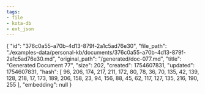 ```yaml
---
tags:
- file
- kota-db
- ext_json
---
```

{
  "id": "376c0a55-a70b-4d13-879f-2a1c5ad76e30",
  "file_path": "./examples-data/personal-kb/documents/376c0a55-a70b-4d13-879f-2a1c5ad76e30.md",
  "original_path": "/generated/doc-077.md",
  "title": "Generated Document 77",
  "size": 202,
  "created": 1754607831,
  "updated": 1754607831,
  "hash": [
    96,
    206,
    174,
    217,
    211,
    172,
    80,
    78,
    36,
    70,
    135,
    42,
    139,
    128,
    218,
    17,
    173,
    189,
    206,
    158,
    23,
    94,
    156,
    88,
    45,
    62,
    117,
    127,
    135,
    216,
    190,
    255
  ],
  "embedding": null
}